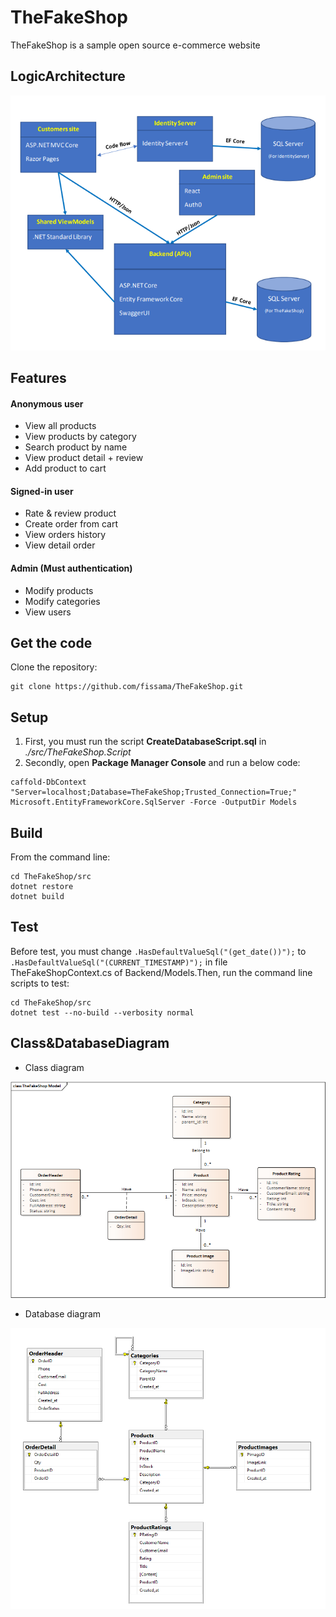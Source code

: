 # TheFakeShop
TheFakeShop is a sample open source e-commerce website
## LogicArchitecture

![LogicArchitecture](TheFakeShop.Design/Structure.png)
## Features
#### Anonymous user
- View all products
- View products by category
- Search product by name
- View product detail + review
- Add product to cart
#### Signed-in user
- Rate & review product
- Create order from cart
- View orders history
- View detail order
#### Admin (Must authentication)
- Modify products
- Modify categories
- View users
## Get the code
Clone the repository:
```
git clone https://github.com/fissama/TheFakeShop.git
```
## Setup
1. First, you must run the script **CreateDatabaseScript.sql** in *./src/TheFakeShop.Script*
2. Secondly, open **Package Manager Console** and run a below code:
```
caffold-DbContext "Server=localhost;Database=TheFakeShop;Trusted_Connection=True;" Microsoft.EntityFrameworkCore.SqlServer -Force -OutputDir Models
```
## Build
From the command line:
```
cd TheFakeShop/src
dotnet restore
dotnet build
```
## Test
Before test, you must change ```.HasDefaultValueSql("(get_date())");``` to ```.HasDefaultValueSql("(CURRENT_TIMESTAMP)");``` in file TheFakeShopContext.cs of Backend/Models.Then, run the command line scripts to test:
```
cd TheFakeShop/src
dotnet test --no-build --verbosity normal
```
## Class&DatabaseDiagram
- Class diagram

![Class](TheFakeShop.Design/classModel.png)
- Database diagram

![Database](TheFakeShop.Design/databaseDiagram.png)

